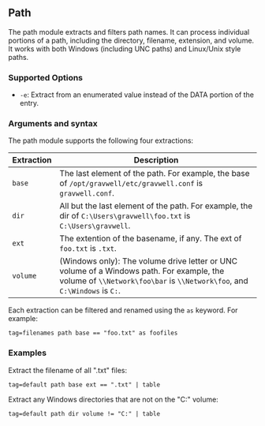 ## Path

The path module extracts and filters path names.  It can process individual portions of a path, including the directory, filename, extension, and volume. It works with both Windows (including UNC paths) and Linux/Unix style paths. 

### Supported Options

* `-e`: Extract from an enumerated value instead of the DATA portion of the entry.

### Arguments and syntax

The path module supports the following four extractions:

| Extraction | Description |
|------------|-------------|
| `base` | The last element of the path. For example, the base of `/opt/gravwell/etc/gravwell.conf` is `gravwell.conf`. |
| `dir` | All but the last element of the path. For example, the dir of `C:\Users\gravwell\foo.txt` is `C:\Users\gravwell`. |
| `ext` | The extention of the basename, if any. The ext of `foo.txt` is `.txt`. |
| `volume` | (Windows only): The volume drive letter or UNC volume of a Windows path. For example, the volume of `\\Network\foo\bar` is `\\Network\foo`, and `C:\Windows` is `C:`. |

Each extraction can be filtered and renamed using the `as` keyword. For example:

```gravwell
tag=filenames path base == "foo.txt" as foofiles
```

### Examples

Extract the filename of all ".txt" files:

```gravwell
tag=default path base ext == ".txt" | table
```

Extract any Windows directories that are not on the "C:" volume:

```gravwell
tag=default path dir volume != "C:" | table
```

